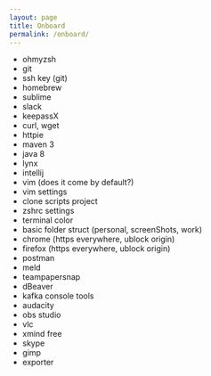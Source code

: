 ```yaml
---
layout: page
title: Onboard
permalink: /onboard/
---
```


- ohmyzsh
- git
- ssh key (git)
- homebrew
- sublime
- slack
- keepassX
- curl, wget
- httpie
- maven 3
- java 8
- lynx
- intellij
- vim (does it come by default?)
- vim settings
- clone scripts project
- zshrc settings
- terminal color
- basic folder struct (personal, screenShots, work)
- chrome (https everywhere, ublock origin)
- firefox (https everywhere, ublock origin)
- postman
- meld
- teampapersnap
- dBeaver
- kafka console tools
- audacity
- obs studio
- vlc
- xmind free
- skype
- gimp
- exporter
